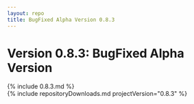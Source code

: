```yaml
---
layout: repo
title: BugFixed Alpha Version 0.8.3
---
```

# Version 0.8.3: BugFixed Alpha Version
{% include 0.8.3.md %}  
{% include repositoryDownloads.md projectVersion="0.8.3" %}